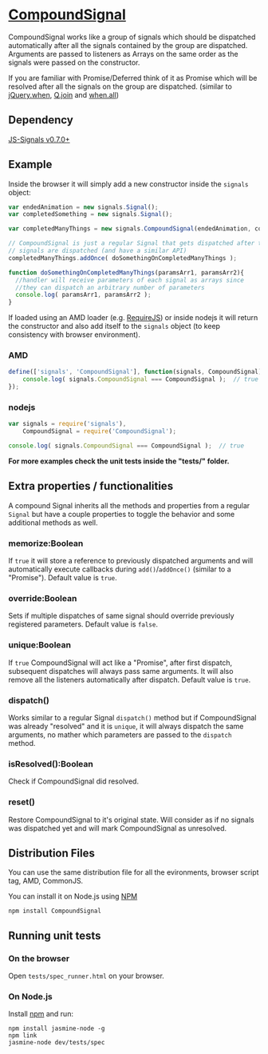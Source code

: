 # [CompoundSignal](https://github.com/millermedeiros/CompoundSignal/)

CompoundSignal works like a group of signals which should be dispatched
automatically after all the signals contained by the group are dispatched.
Arguments are passed to listeners as Arrays on the same order as the signals
were passed on the constructor.

If you are familiar with Promise/Deferred think of it as Promise which will be
resolved after all the signals on the group are dispatched. (similar to
[jQuery.when](http://api.jquery.com/jQuery.when/),
[Q.join](https://github.com/kriskowal/q) and
[when.all](https://github.com/briancavalier/when.js))


## Dependency

[JS-Signals v0.7.0+](http://millermedeiros.github.com/js-signals/)


## Example

Inside the browser it will simply add a new constructor inside the `signals`
object:

```js
var endedAnimation = new signals.Signal();
var completedSomething = new signals.Signal();

var completedManyThings = new signals.CompoundSignal(endedAnimation, completedSomething);

// CompoundSignal is just a regular Signal that gets dispatched after the other
// signals are dispatched (and have a similar API)
completedManyThings.addOnce( doSomethingOnCompletedManyThings );

function doSomethingOnCompletedManyThings(paramsArr1, paramsArr2){
  //handler will receive parameters of each signal as arrays since
  //they can dispatch an arbitrary number of parameters
  console.log( paramsArr1, paramsArr2 );
}
```

If loaded using an AMD loader (e.g. [RequireJS](http://requirejs.org/)) or
inside nodejs it will return the constructor and also add itself to the
`signals` object (to keep consistency with browser environment).

### AMD

```js
define(['signals', 'CompoundSignal'], function(signals, CompoundSignal){
    console.log( signals.CompoundSignal === CompoundSignal );  // true
});
```

### nodejs

```js
var signals = require('signals'),
    CompoundSignal = require('CompoundSignal');

console.log( signals.CompoundSignal === CompoundSignal );  // true
```

**For more examples check the unit tests inside the "tests/" folder.**



## Extra properties / functionalities

A compound Signal inherits all the methods and properties from a regular
`Signal` but have a couple properties to toggle the behavior and some
additional methods as well.


### memorize:Boolean

If `true` it will store a reference to previously dispatched arguments and will
automatically execute callbacks during `add()`/`addOnce()` (similar to
a "Promise"). Default value is `true`.


### override:Boolean

Sets if multiple dispatches of same signal should override previously
registered parameters. Default value is `false`.


### unique:Boolean

If `true` CompoundSignal will act like a "Promise", after first dispatch,
subsequent dispatches will always pass same arguments. It will also remove all
the listeners automatically after dispatch. Default value is `true`.


### dispatch()

Works similar to a regular Signal `dispatch()` method but if CompoundSignal was
already "resolved" and it is `unique`, it will always dispatch the same
arguments, no mather which parameters are passed to the `dispatch` method.


### isResolved():Boolean

Check if CompoundSignal did resolved.


### reset()

Restore CompoundSignal to it's original state. Will consider as if no signals
was dispatched yet and will mark CompoundSignal as unresolved.



## Distribution Files

You can use the same distribution file for all the evironments, browser script
tag, AMD, CommonJS.

You can install it on Node.js using [NPM](http://npmjs.org/)

    npm install CompoundSignal



## Running unit tests

### On the browser

Open `tests/spec_runner.html` on your browser.


### On Node.js

Install [npm](http://npmjs.org) and run:

```
npm install jasmine-node -g
npm link
jasmine-node dev/tests/spec
```
